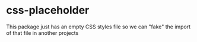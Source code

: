 # css-placeholder
This package just has an empty CSS styles file so we can "fake" the import of that file in another projects
